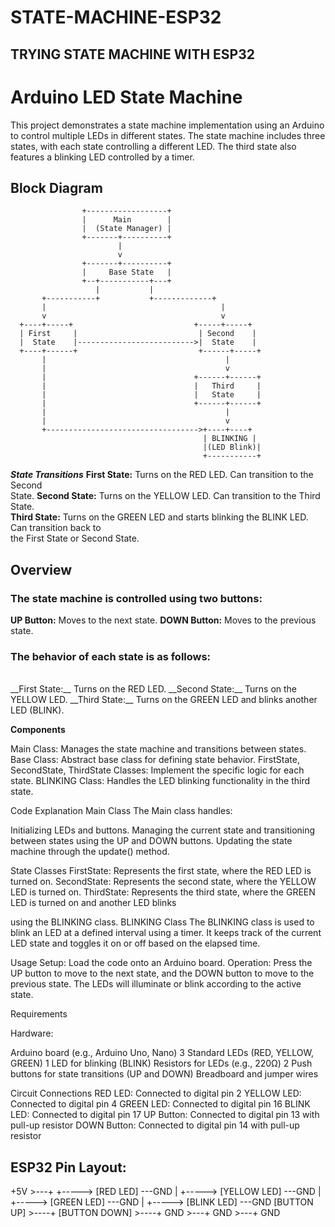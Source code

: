 # STATE-MACHINE-ESP32
## TRYING STATE MACHINE WITH ESP32
# Arduino LED State Machine

This project demonstrates a state machine implementation using an Arduino to control multiple LEDs in different states. The state machine includes three states, with each state controlling a different LED. The third state also features a blinking LED controlled by a timer.

## Block Diagram

```plaintext
                +------------------+
                |      Main        |
                |  (State Manager) |
                +-------+----------+
                        |
                        v
                +-------+----------+
                |     Base State   |
                +--+-----------+---+
                   |           |
       +-----------+           +-------------+
       |                                       |
       v                                       v
  +----+-----+                           +-----+-----+
  | First     |                           | Second    |
  |  State    |-------------------------->|  State    |
  +----+------+                           +------+-----+
       |                                        |
       |                                        v
       |                                 +------+------+
       |                                 |   Third     |
       |                                 |   State     |
       |                                 +------+------+
       |                                        |
       |                                        v
       +---------------------------------->+----+----+
                                           | BLINKING |
                                           |(LED Blink)|
                                           +-----------+
```
***State Transitions***
**First State:** Turns on the RED LED. Can transition to the Second <br> State.
**Second State:** Turns on the YELLOW LED. Can transition to the Third State. <br>
**Third State:** Turns on the GREEN LED and starts blinking the BLINK LED. Can transition back to <br> the First State or Second State.
## Overview
### The state machine is controlled using two buttons:

__UP Button:__ Moves to the next state.
__DOWN Button:__ Moves to the previous state.

### The behavior of each state is as follows:
<br>
__First State:__ Turns on the RED LED.
__Second State:__ Turns on the YELLOW LED.
__Third State:__ Turns on the GREEN LED and blinks another LED (BLINK).
<br>

__Components__

Main Class: Manages the state machine and transitions between states.
Base Class: Abstract base class for defining state behavior.
FirstState, SecondState, ThirdState Classes: Implement the specific logic for each state.
BLINKING Class: Handles the LED blinking functionality in the third state.

Code Explanation
Main Class
The Main class handles:

Initializing LEDs and buttons.
Managing the current state and transitioning between states using the UP and DOWN buttons.
Updating the state machine through the update() method.

State Classes
FirstState: Represents the first state, where the RED LED is turned on.
SecondState: Represents the second state, where the YELLOW LED is turned on.
ThirdState: Represents the third state, where the GREEN LED is turned on and another LED blinks 

using the BLINKING class.
BLINKING Class
The BLINKING class is used to blink an LED at a defined interval using a timer. It keeps track of the current LED state and toggles it on or off based on the elapsed time.

Usage
Setup: Load the code onto an Arduino board.
Operation: Press the UP button to move to the next state, and the DOWN button to move to the previous state. The LEDs will illuminate or blink according to the active state.

Requirements

Hardware:

Arduino board (e.g., Arduino Uno, Nano)
3 Standard LEDs (RED, YELLOW, GREEN)
1 LED for blinking (BLINK)
Resistors for LEDs (e.g., 220Ω)
2 Push buttons for state transitions (UP and DOWN)
Breadboard and jumper wires

Circuit Connections
RED LED: Connected to digital pin 2
YELLOW LED: Connected to digital pin 4
GREEN LED: Connected to digital pin 16
BLINK LED: Connected to digital pin 17
UP Button: Connected to digital pin 13 with pull-up resistor
DOWN Button: Connected to digital pin 14 with pull-up resistor

ESP32 Pin Layout:
-------------------
+5V  >---+         +-----> [RED LED]    ---GND
         |         +-----> [YELLOW LED] ---GND
         |         +-----> [GREEN LED]  ---GND
         |         +-----> [BLINK LED]  ---GND
       [BUTTON UP]  >----+   [BUTTON DOWN] >----+
GND   >---+              GND   >---+          GND
